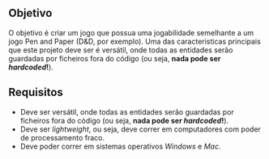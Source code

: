 ## Objetivo
O objetivo é criar um jogo que possua uma jogabilidade semelhante a um jogo Pen and Paper (D&D, por exemplo). 
Uma das caracteristicas principais que este projeto deve ser é versátil, onde todas as entidades serão guardadas por ficheiros fora do código (ou seja, **nada pode ser *hardcoded*!**).
## Requisitos
- Deve ser versátil, onde todas as entidades serão guardadas por ficheiros fora do código (ou seja, **nada pode ser *hardcoded*!**).
- Deve ser *lightweight*, ou seja, deve correr em computadores com poder de processamento fraco.
- Deve poder correr em sistemas operativos *Windows* e *Mac*.
